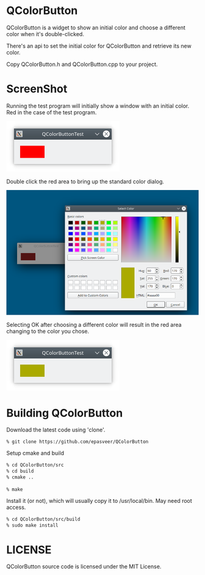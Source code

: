 QColorButton
============

QColorButton is a widget to show an initial color and choose a different
color when it's double-clicked.

There's an api to set the initial color for QColorButton and retrieve its
new color.

Copy QColorButton.h and QColorButton.cpp to your project.

ScreenShot
==========

Running the test program will initially show a window with an initial color.
Red in the case of the test program.

![](images/qcolorbutton.png)


Double click the red area to bring up the standard color dialog.

![](images/qcolorbutton_with_dialog.png)


Selecting OK after choosing a different color will result in the red
area changing to the color you chose.

![](images/qcolorbutton_result.png)


Building QColorButton
=====================

Download the latest code using 'clone'.

    % git clone https://github.com/epasveer/QColorButton

Setup cmake and build

    % cd QColorButton/src
    % cd build
    % cmake ..

    % make

Install it (or not), which will usually copy it to /usr/local/bin.
May need root access.

    % cd QColorButton/src/build
    % sudo make install

LICENSE
=======

QColorButton source code is licensed under the MIT License.


